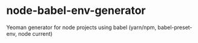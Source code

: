 # node-babel-env-generator
Yeoman generator for node projects using babel (yarn/npm, babel-preset-env, node current)
